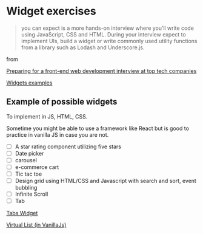 # Widget exercises

> you can expect is a more hands-on interview where you’ll write code using JavaScript, CSS and HTML. During your interview expect to implement UIs, build a widget or write commonly used utility functions from a library such as Lodash and Underscore.js.

from 

[Preparing for a front-end web development interview at top tech companies](https://www.linkedin.com/pulse/preparing-front-end-web-development-interview-2017-david-shariff/)

[Widgets examples](Widget%20exercises%209b095cea676c4c0db6ff3c23f1bc967c/Widgets%20examples%20b59a28ea6c334ccca7845006592dbd1a.md)

## Example of possible widgets

To implement in JS, HTML, CSS. 

Sometime you might be able to use a framework like React but is good to practice in vanilla JS in case you are not.

- [ ]  A star rating component utilizing five stars
- [ ]  Date picker
- [ ]  carousel
- [ ]  e-commerce cart
- [ ]  Tic tac toe
- [ ]  Design grid using HTML/CSS and Javascript with search and sort, event bubbling
- [ ]  Infinite Scroll
- [ ]  Tab

[Tabs Widget](Widget%20exercises%209b095cea676c4c0db6ff3c23f1bc967c/Tabs%20Widget%20f36a5a9885a64451a1232d2cb05dd853.md)

[Virtual List (in VanillaJs)](Widget%20exercises%209b095cea676c4c0db6ff3c23f1bc967c/Virtual%20List%20(in%20VanillaJs)%20213bf114749e47ae81d5d018a24f7e27.md)